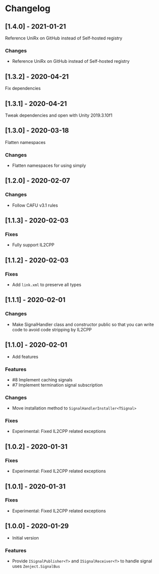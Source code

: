 # Changelog

## [1.4.0] - 2021-01-21

Reference UniRx on GitHub instead of Self-hosted registry

### Changes

- Reference UniRx on GitHub instead of Self-hosted registry

## [1.3.2] - 2020-04-21

Fix dependencies



## [1.3.1] - 2020-04-21

Tweak dependencies and open with Unity 2019.3.10f1



## [1.3.0] - 2020-03-18

Flatten namespaces

### Changes

* Flatten namespaces for using simply

## [1.2.0] - 2020-02-07

### Changes

* Follow CAFU v3.1 rules

## [1.1.3] - 2020-02-03

### Fixes

* Fully support IL2CPP

## [1.1.2] - 2020-02-03

### Fixes

* Add `link.xml` to preserve all types

## [1.1.1] - 2020-02-01

### Changes

* Make SignalHandler class and constructor public so that you can write code to avoid code stripping by IL2CPP

## [1.1.0] - 2020-02-01

* Add features

### Features

* #8 Implement caching signals
* #7 Implement termination signal subscription

### Changes

* Move installation method to `SignalHandlerInstaller<TSignal>`

### Fixes

* Experimental: Fixed IL2CPP related exceptions

## [1.0.2] - 2020-01-31

### Fixes

* Experimental: Fixed IL2CPP related exceptions

## [1.0.1] - 2020-01-31

### Fixes

* Experimental: Fixed IL2CPP related exceptions

## [1.0.0] - 2020-01-29

* Initial version

### Features

* Provide `ISignalPublisher<T>` and `ISignalReceiver<T>` to handle signal uses `Zenject.SignalBus`
